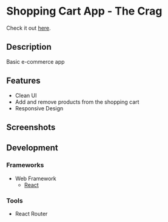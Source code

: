 # Shopping Cart App - The Crag

Check it out [here](https://aukeller.github.io/shopping-cart/).

## Description

Basic e-commerce app

## Features
- Clean UI
- Add and remove products from the shopping cart
- Responsive Design

## Screenshots


## Development

### Frameworks
- Web Framework
	- [React](https://reactjs.org/)
### Tools
- React Router
